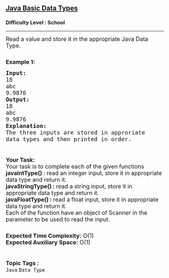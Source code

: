 <h2><a href="https://practice.geeksforgeeks.org/problems/java-basic-data-types0041/1?page=1&category[]=Data%20Type&sortBy=submissions">Java Basic Data Types</a></h2><h3>Difficulty Level : School</h3><hr><div class="problems_problem_content__Xm_eO"><p><span style="font-size:18px">Read a value and store it in the appropriate Java&nbsp;Data Type.&nbsp;</span></p>

<p><br>
<span style="font-size:18px"><strong>Example 1:</strong></span></p>

<pre><span style="font-size:18px"><strong>Input: </strong>
18 
abc 
9.9876 
<strong>Output:</strong>
18 
abc 
9.9876 
<strong>Explanation:</strong>
The three inputs are stored in approriate 
data types and then printed in order.
</span></pre>

<p>&nbsp;</p>

<p><span style="font-size:18px"><strong>Your Task:</strong><br>
Your task is to complete each of the given functions&nbsp;</span><br>
<span style="font-size:18px"><strong>javaIntType</strong></span><span style="font-size:18px"><strong>()&nbsp;</strong>: read an integer input, store it in appropriate data type and return it.&nbsp;</span><br>
<span style="font-size:18px"><strong>javaStringType</strong></span><span style="font-size:18px"><strong>() :&nbsp;</strong>read a string input, store it in appropriate data type and return it.&nbsp;<strong>&nbsp;</strong></span><br>
<span style="font-size:18px"><strong>javaFloatType</strong></span><span style="font-size:18px"><strong>() :&nbsp;</strong>read a float&nbsp;input, store it in appropriate data type and return it.&nbsp;<br>
Each of the function have an object of Scanner in the parameter to be used to read the input.</span></p>

<p><br>
<span style="font-size:18px"><strong>Expected Time Complexity:</strong> O(1)<br>
<strong>Expected Auxiliary Space:</strong> O(1)</span></p>
</div><br><p><span style=font-size:18px><strong>Topic Tags : </strong><br><code>Java</code>&nbsp;<code>Data Type</code>&nbsp;